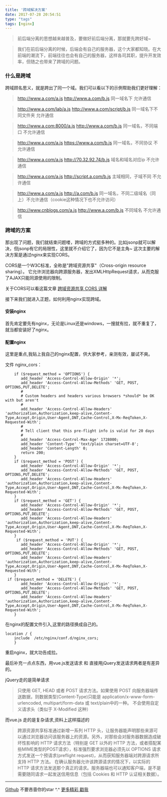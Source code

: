 ```yaml
---
title: '跨域解决方案'
date: 2017-07-28 20:54:51
type: "tags"
tags: [nginx]
---
```



> 前后端分离的思想越来越普及，要做好前后端分离，那就要先跨好域~

<!--more-->

> 我们在前后端分离的时候，后端会有自己的服务器，这个大家都知晓。在大前端的潮流下，前端往往也会有自己的服务器，这样各司其职，提升开发效率，但随之也带来了跨域的问题。

### 什么是跨域

跨域顾名思义，就是跨出了同一个域。我们可以看以下的示例帮助我们更好理解：

>http://www.a.com/a.js
 http://www.a.com/b.js      同一域名下   允许通信

>http://www.a.com/lab/a.js
 http://www.a.com/script/b.js   同一域名下不同文件夹 允许通信

>http://www.a.com:8000/a.js
 http://www.a.com/b.js      同一域名，不同端口  不允许通信

>http://www.a.com/a.js
 https://www.a.com/b.js    同一域名，不同协议 不允许通信

>http://www.a.com/a.js
 http://70.32.92.74/b.js    域名和域名对应ip 不允许通信

>http://www.a.com/a.js
 http://script.a.com/b.js   主域相同，子域不同 不允许通信

>http://www.a.com/a.js
 http://a.com/b.js          同一域名，不同二级域名（同上）不允许通信（cookie这种情况下也不允许访问）

>http://www.cnblogs.com/a.js
 http://www.a.com/b.js    不同域名 不允许通信

### 跨域的方案

那出现了问题，我们就结束问题喽，跨域的方式挺多种的。比如jsonp就可以解决，但jsonp有它的局限性，这里就不介绍它了，因为它不是主角~ 这次主要的解决方案是通过nginx来实现CORS。

CORS是一个W3C标准，全称是"跨域资源共享"（Cross-origin resource sharing）。
它允许浏览器向跨源服务器，发出XMLHttpRequest请求，从而克服了AJAX只能同源使用的限制。

关于CORS可以看这篇文章 [跨域资源共享 CORS 详解](http://www.ruanyifeng.com/blog/2016/04/cors.html)

接下来我们就进入正题，如何利用nginx实现跨域。

#### 安装nginx

首先肯定要先有nginx，无论是Linux还是windows，一搜就有拉，就不重复了，就当都安装好了nginx。

#### 配置nginx

这里是重点,我贴上我自己的nginx配置，供大家参考，亲测有效，屡试不爽。

文件 nginx_cors：
```
    if ($request_method = 'OPTIONS') {  
       add_header 'Access-Control-Allow-Origin' '*';  
       add_header 'Access-Control-Allow-Methods' 'GET, POST, OPTIONS,PUT,DELETE';  
       #  
       # Custom headers and headers various browsers *should* be OK with but aren't  
       #  
       add_header 'Access-Control-Allow-Headers' 'authorization,Authorization,keep-alive,Content-Type,Accept,Origin,User-Agent,DNT,Cache-Control,X-Mx-ReqToken,X-Requested-With';  
       #  
       # Tell client that this pre-flight info is valid for 20 days  
       #  
       add_header 'Access-Control-Max-Age' 1728000;  
       add_header 'Content-Type' 'text/plain charset=UTF-8';  
       add_header 'Content-Length' 0;  
       return 200;  
    }  
    if ($request_method = 'POST') {  
       add_header 'Access-Control-Allow-Origin' '*';  
       add_header 'Access-Control-Allow-Methods' 'GET, POST, OPTIONS,PUT,DELETE';  
       add_header 'Access-Control-Allow-Headers' 'authorization,Authorization,keep-alive,Content-Type,Accept,Origin,User-Agent,DNT,Cache-Control,X-Mx-ReqToken,X-Requested-With';  
    }  
    if ($request_method = 'GET') {  
       add_header 'Access-Control-Allow-Origin' '*';  
       add_header 'Access-Control-Allow-Methods' 'GET, POST, OPTIONS,PUT,DELETE';  
       add_header 'Access-Control-Allow-Headers' 'authorization,Authorization,keep-alive,Content-Type,Accept,Origin,User-Agent,DNT,Cache-Control,X-Mx-ReqToken,X-Requested-With';  
    } 
     if ($request_method = 'PUT') {  
       add_header 'Access-Control-Allow-Origin' '*';  
       add_header 'Access-Control-Allow-Methods' 'GET, POST, OPTIONS,PUT,DELETE';  
       add_header 'Access-Control-Allow-Headers' 'authorization,Authorization,keep-alive,Content-Type,Accept,Origin,User-Agent,DNT,Cache-Control,X-Mx-ReqToken,X-Requested-With';  
    } 
 if ($request_method = 'DELETE') {  
       add_header 'Access-Control-Allow-Origin' '*';  
       add_header 'Access-Control-Allow-Methods' 'GET, POST, OPTIONS,PUT,DELETE';  
       add_header 'Access-Control-Allow-Headers' 'authorization,Authorization,keep-alive,Content-Type,Accept,Origin,User-Agent,DNT,Cache-Control,X-Mx-ReqToken,X-Requested-With';  
    } 
```

在nginx的配置文件引入,这里的路径换成自己的。
```
location / {
	include  /etc/nginx/conf.d/nginx_cors;  
    }

```

重启nginx，就大功告成拉。

最后补充一点点东西，用vue.js发送请求 和 直接用jQuery发送请求两者是有差异的。

jQuery走的是简单请求

>只使用 GET, HEAD 或者 POST 请求方法。如果使用 POST 向服务器端传送数据，则数据类型(Content-Type)只能是 application/x-www-form-urlencoded, multipart/form-data 或 text/plain中的一种。
不会使用自定义请求头（类似于 X-Modified 这种）

而vue.js 走的是复杂请求,资料上这样描述的

>跨源资源共享标准通过新增一系列 HTTP 头，让服务器能声明那些来源可以通过浏览器访问该服务器上的资源。另外，对那些会对服务器数据造成破坏性影响的 HTTP 请求方法（特别是 GET 以外的 HTTP 方法，或者搭配某些MIME类型的POST请求），标准强烈要求浏览器必须先以 OPTIONS 请求方式发送一个预请求(preflight request)，从而获知服务器端对跨源请求所支持 HTTP 方法。 在确认服务器允许该跨源请求的情况下，以实际的 HTTP 请求方法发送那个真正的请求。服务器端也可以通知客户端，是不是需要随同请求一起发送信用信息（包括 Cookies 和 HTTP 认证相关数据）。

---
[Github](https://github.com/7le) 不要吝啬你的star ^.^
[更多精彩 戳我](https://7le.top)